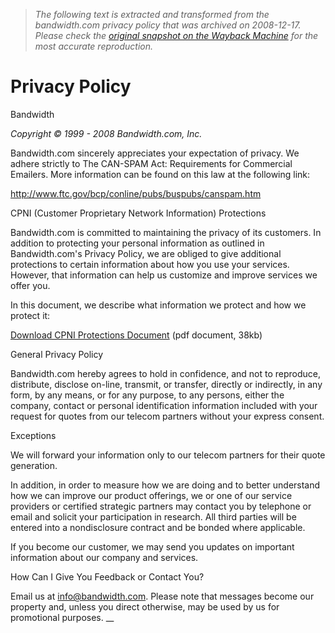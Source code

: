 > *The following text is extracted and transformed from the bandwidth.com privacy policy that was archived on 2008-12-17. Please check the [original snapshot on the Wayback Machine](https://web.archive.org/web/20081217030801id_/http%3A//www.bandwidth.com/content/legal%3Fpage%3DprivacyPolicy) for the most accurate reproduction.*

# Privacy Policy

Bandwidth  
  
_Copyright © 1999 - 2008 Bandwidth.com, Inc._

Bandwidth.com sincerely appreciates your expectation of privacy. We adhere strictly to The CAN-SPAM Act: Requirements for Commercial Emailers. More information can be found on this law at the following link:

<http://www.ftc.gov/bcp/conline/pubs/buspubs/canspam.htm>  


CPNI (Customer Proprietary Network Information) Protections

Bandwidth.com is committed to maintaining the privacy of its customers. In addition to protecting your personal information as outlined in Bandwidth.com's Privacy Policy, we are obliged to give additional protections to certain information about how you use your services. However, that information can help us customize and improve services we offer you.

In this document, we describe what information we protect and how we protect it:

[Download CPNI Protections Document](https://web.archive.org/pdf/CPNI_policy.pdf) (pdf document, 38kb)  


General Privacy Policy

Bandwidth.com hereby agrees to hold in confidence, and not to reproduce, distribute, disclose on-line, transmit, or transfer, directly or indirectly, in any form, by any means, or for any purpose, to any persons, either the company, contact or personal identification information included with your request for quotes from our telecom partners without your express consent.  


Exceptions

We will forward your information only to our telecom partners for their quote generation.

In addition, in order to measure how we are doing and to better understand how we can improve our product offerings, we or one of our service providers or certified strategic partners may contact you by telephone or email and solicit your participation in research. All third parties will be entered into a nondisclosure contract and be bonded where applicable.

If you become our customer, we may send you updates on important information about our company and services.  


How Can I Give You Feedback or Contact You?

Email us at [info@bandwidth.com](mailto:info@bandwidth.com). Please note that messages become our property and, unless you direct otherwise, may be used by us for promotional purposes. __
